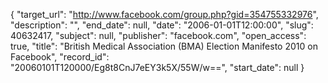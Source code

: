 {
  "target_url": "http://www.facebook.com/group.php?gid=354755332976", 
  "description": "", 
  "end_date": null, 
  "date": "2006-01-01T12:00:00", 
  "slug": 40632417, 
  "subject": null, 
  "publisher": "facebook.com", 
  "open_access": true, 
  "title": "British Medical Association (BMA) Election Manifesto 2010 on Facebook", 
  "record_id": "20060101T120000/Eg8t8CnJ7eEY3k5X/55W/w==", 
  "start_date": null
}

